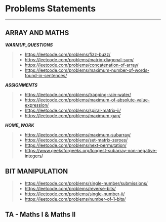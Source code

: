# Problems Statements 
***

## ARRAY AND MATHS

**_WARMUP_QUESTIONS_**

> - https://leetcode.com/problems/fizz-buzz/
> - https://leetcode.com/problems/matrix-diagonal-sum/
> - https://leetcode.com/problems/concatenation-of-array/
> - https://leetcode.com/problems/maximum-number-of-words-found-in-sentences/

**_ASSIGNMENTS_**

> - https://leetcode.com/problems/trapping-rain-water/
> - https://leetcode.com/problems/maximum-of-absolute-value-expression/
> - https://leetcode.com/problems/spiral-matrix-ii/
> - https://leetcode.com/problems/maximum-gap/

**_HOME_WORK_**

> - https://leetcode.com/problems/maximum-subarray/
> - https://leetcode.com/problems/set-matrix-zeroes/
> - https://leetcode.com/problems/next-permutation/
> - https://www.geeksforgeeks.org/longest-subarray-non-negative-integers/

## BIT MANIPULATION

> - https://leetcode.com/problems/single-number/submissions/
> - https://leetcode.com/problems/reverse-bits/
> - https://leetcode.com/problems/single-number-ii/
> - https://leetcode.com/problems/number-of-1-bits/

## TA - Maths I & Maths II


